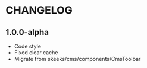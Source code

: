 CHANGELOG
==============

1.0.0-alpha
---------------
 * Code style
 * Fixed clear cache
 * Migrate from skeeks/cms/components/CmsToolbar

